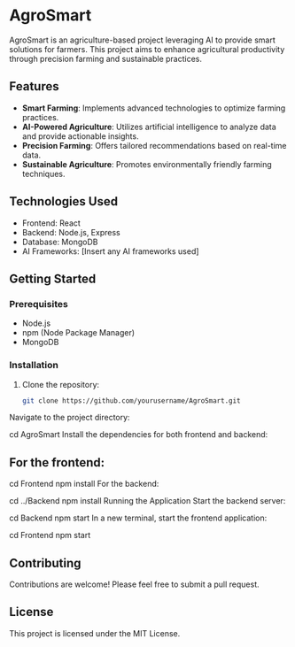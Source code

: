 # AgroSmart

AgroSmart is an agriculture-based project leveraging AI to provide smart solutions for farmers. This project aims to enhance agricultural productivity through precision farming and sustainable practices.

## Features

- **Smart Farming**: Implements advanced technologies to optimize farming practices.
- **AI-Powered Agriculture**: Utilizes artificial intelligence to analyze data and provide actionable insights.
- **Precision Farming**: Offers tailored recommendations based on real-time data.
- **Sustainable Agriculture**: Promotes environmentally friendly farming techniques.

## Technologies Used

- Frontend: React
- Backend: Node.js, Express
- Database: MongoDB
- AI Frameworks: [Insert any AI frameworks used]

## Getting Started

### Prerequisites

- Node.js
- npm (Node Package Manager)
- MongoDB

### Installation

1. Clone the repository:
   ```bash
   git clone https://github.com/yourusername/AgroSmart.git
Navigate to the project directory:

cd AgroSmart
Install the dependencies for both frontend and backend:

## For the frontend:

cd Frontend
npm install
For the backend:

cd ../Backend
npm install
Running the Application
Start the backend server:

cd Backend
npm start
In a new terminal, start the frontend application:

cd Frontend
npm start

## Contributing
Contributions are welcome! Please feel free to submit a pull request.

## License
This project is licensed under the MIT License.
